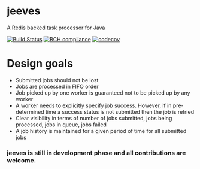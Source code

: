 # jeeves 
A Redis backed task processor for Java

[![Build Status](https://travis-ci.org/n4j/jeeves.svg?branch=state-management-2)](https://travis-ci.org/n4j/jeeves) [![BCH compliance](https://bettercodehub.com/edge/badge/n4j/jeeves?branch=state-management-2)](https://bettercodehub.com/) [![codecov](https://codecov.io/gh/n4j/jeeves/branch/state-management-2/graph/badge.svg)](https://codecov.io/gh/n4j/jeeves)

Design goals
============
- Submitted jobs should not be lost
- Jobs are processed in FIFO order
- Job picked up by one worker is guaranteed not to be picked up by any worker
- A worker needs to explicitly specify job success. However, if in pre-determined time a success status is not submitted then the job is retried
- Clear visibility in terms of number of jobs submitted, jobs being processed, jobs in queue, jobs failed
- A job history is maintained for a given period of time for all submitted jobs


### jeeves is still in development phase and all contributions are welcome.
